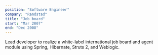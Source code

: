 ```yaml
---
position: "Software Engineer"
company: "Randstad"
title: "Job board"
start: "Mar 2007"
end: "Dec 2008"
---
```


Lead developer to realize a white-label international job board and agent module using Spring, Hibernate, Struts 2, and Weblogic.

